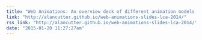 ```yaml
---
title: "Web Animations: An overview deck of different animation models of the web and their benefits and issues"
link: "http://alancutter.github.io/web-animations-slides-lca-2014/"
rss_link: "http://alancutter.github.io/web-animations-slides-lca-2014/"
date: "2015-01-20 11:27:27am"
---
```

